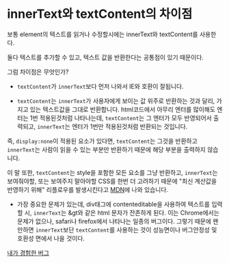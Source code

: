 # innerText와 textContent의 차이점

보통 element의 텍스트를 읽거나 수정할시에는 innerText와 textContent를 사용한다.

둘다 텍스트를 추가할 수 있고, 텍스트 값을 반환한다는 공통점이 있기 때문이다.

그럼 차이점은 무엇인가?

- `textContent`가 `innerText`보다 먼저 나와서 IE와 호환이 잘됩니다.

- `textContent`는 `innerText`가 사용자에게 보이는 값 위주로 반환하는 것과 달리, 가지고 있는 텍스트값을 그대로 반환합니다. html코드에서 아무리 엔터를 많이해도 엔터는 1번 적용된것처럼 나타나는데, `textContent`는 그 엔터가 모두 반영되어서 출력되고, `innerText`는 엔터가 1번만 적용된것처럼 반환되는 것입니다.

즉, `display:none`이 적용된 요소가 있다면, `textContent`는 그것을 반환하고 `innerText`는 사람이 읽을 수 있는 부분만 반환하기 때문에 해당 부분을 출력하지 않습니다.

이 말 또한, `textContent`는 style을 포함한 모든 요소를 그냥 반환하고, `innerText`는 보여줘야할, 또는 보여주지 말아야할 CSS를 한번 더 고려하기 때문에 "최신 계산값을 반영하기 위해" 리플로우를 발생시킨다고 [MDN](https://developer.mozilla.org/ko/docs/Web/API/Node/textContent)에 나와 있습니다.

- 가장 중요한 문제가 있는데, div태그에 contenteditable을 사용하여 텍스트를 입력할 시, `innerText`는 &gt와 같은 html 문자가 잔존하게 된다. 이는 Chrome에서는 문제가 없으나, safari나 firefox에서 나타나는 일종의 버그이다. 그렇기 때문에 왠만하면 `innerText`보단 `textContent`를 사용하는 것이 성능면이나 버그안정성 및 호환성 면에서 나을 것이다.

[내가 경험한 버그](https://github.com/woowacourse-teams/2021-darass/issues/522)
